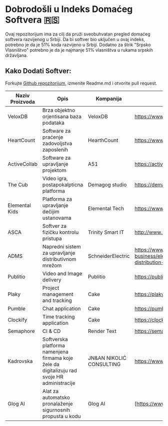 # Dobrodošli u Indeks Domaćeg Softvera 🇷🇸

Ovaj repozitorijum ima za cilj da pruži sveobuhvatan pregled domaćeg softvera razvijenog u Srbiji. Da bi softver bio uključen u ovaj indeks, potrebno je da je 51% koda razvijeno u Srbiji.
Dodatno za štrik "Srpsko Vlasništvo" potrebno je da je najmanje 51% vlasništva u rukama srpskih državljana.

## Kako Dodati Softver:
Forkujte [Github repozitorijum](https://github.com/defufna/srpski_softver), izmenite Readme.md i otvorite pull request.

| Naziv Proizvoda | Opis | Kompanija | Veb stranica | Industrija | Srpsko Vlasništvo |
|--------------------------|------|---------------------|----------|-----------------------|-------------------|
|VeloxDB|Brza objektno orjentisana baza podataka|VeloxDB|<https://www.vlxdb.com>|Database|✔️|
|HeartCount|Software za praćenje zadovoljstva zaposlenih|HearthCount|<https://www.heartcount.com/>|HR|✔️|
|ActiveCollab|Software za upravljanje projektom|A51|<https://activecollab.com/>|Menadžment|✔️|
|The Cub|Video igra, postapokalpticna platforma|Demagog studio|<https://demagogstudio.com/The-Cub>|Video igra|✔️|
|Elemental Kids|Platforma za upravljanje dečijim ustanovama|Elemental Tech|<https://www.elemental-kids.com/>|Obrazovanje|✔️|
|ASCA|Softver za fizičku kontrolu pristupa|Trinity Smart IT|<http://www.trinitysmartit.com/products/asca/>|Physical security|✔️|
|ADMS|Napredni sistem za upravljanje distributivnom mrežom|SchneiderElectric|<https://www.se.com/rs/sr/work/solutions/for-business/electric-utilities/advanced-distribution-management-system-adms/>|Energy||
|Publitio|Video and Image delivery|Publitio|<https://publit.io/>|Media|✔️|
|Plaky|Project management and tracking|Cake|<https://plaky.com/>|Media||
|Pumble|Chat application|Cake|<https://pumble.com/>|Media||
|Clockify|Time tracking application|Cake|<https://clockify.me/>|Media||
|Semaphore|CI & CD|Render Text|<https://semaphoreci.com/>|Tehnology||
|Kadrovska|Softverska platforma namenjena firmama koje žele da digitalizuju rad svoje HR administracije|JN&AN NIKOLIĆ CONSULTING|<https://www.kadrovska.app/>|HR|✔️|
|Glog AI|Alat za automatsko pronalaženje sigurnosnih propusta u kodu|Glog AI|[https://www.glog.ai/](https://www.glog.ai/)|Software security|✔️|

